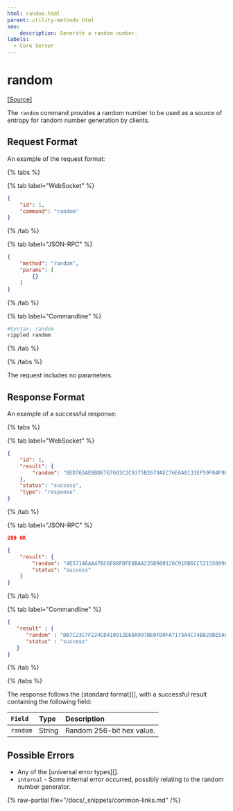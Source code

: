 ```yaml
---
html: random.html
parent: utility-methods.html
seo:
    description: Generate a random number.
labels:
  - Core Server
---
```

# random

[[Source]](https://github.com/XRPLF/rippled/blob/master/src/ripple/rpc/handlers/Random.cpp "Source")

The `random` command provides a random number to be used as a source of entropy for random number generation by clients.

## Request Format
An example of the request format:

{% tabs %}

{% tab label="WebSocket" %}
```json
{
    "id": 1,
    "command": "random"
}
```
{% /tab %}

{% tab label="JSON-RPC" %}
```json
{
    "method": "random",
    "params": [
        {}
    ]
}
```
{% /tab %}

{% tab label="Commandline" %}
```sh
#Syntax: random
rippled random
```
{% /tab %}

{% /tabs %}

The request includes no parameters.

## Response Format

An example of a successful response:

{% tabs %}

{% tab label="WebSocket" %}
```json
{
    "id": 1,
    "result": {
        "random": "8ED765AEBBD6767603C2C9375B2679AEC76E6A8133EF59F04F9FC1AAA70E41AF"
    },
    "status": "success",
    "type": "response"
}
```
{% /tab %}

{% tab label="JSON-RPC" %}
```json
200 OK

{
    "result": {
        "random": "4E57146AA47BC6E88FDFE8BAA235B900126C916B6CC521550996F590487B837A",
        "status": "success"
    }
}
```
{% /tab %}

{% tab label="Commandline" %}
```json
{
   "result" : {
      "random" : "DB7C23C7F224CD410912E68A997BE0FD0FA7175A4C74B829BE5A80ED0DBAA0C5",
      "status" : "success"
   }
}
```
{% /tab %}

{% /tabs %}

The response follows the [standard format][], with a successful result containing the following field:

| `Field`  | Type   | Description               |
|:---------|:-------|:--------------------------|
| `random` | String | Random 256-bit hex value. |

## Possible Errors

* Any of the [universal error types][].
* `internal` - Some internal error occurred, possibly relating to the random number generator.

{% raw-partial file="/docs/_snippets/common-links.md" /%}
